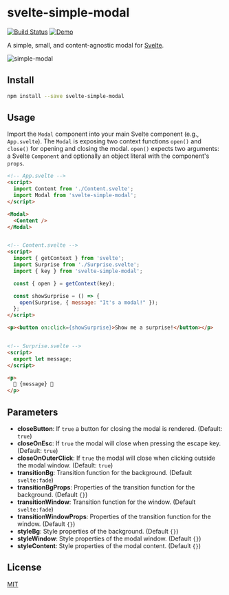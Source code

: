 # svelte-simple-modal

[![Build Status](https://travis-ci.org/flekschas/svelte-simple-modal.svg?branch=master)](https://travis-ci.org/flekschas/svelte-simple-modal)
[![Demo](https://img.shields.io/badge/live-demo-ff69b4.svg)](https://svelte.dev/repl/033e824fad0a4e34907666e7196caec4?version=3.2.2)

A simple, small, and content-agnostic modal for [Svelte](https://svelte.dev).

![simple-modal](https://user-images.githubusercontent.com/932103/57642565-9d335d00-7585-11e9-80c6-e4b835f02428.gif)

## Install

```bash
npm install --save svelte-simple-modal
```

## Usage

Import the `Modal` component into your main Svelte component (e.g., `App.svelte`).
The `Modal` is exposing two context functions `open()` and `close()` for opening
and closing the modal. `open()` expects two arguments: a Svelte `Component` and optionally an object literal with the component's `props`.

```html
<!-- App.svelte -->
<script>
  import Content from './Content.svelte';
  import Modal from 'svelte-simple-modal';
</script>

<Modal>
  <Content />
</Modal>


<!-- Content.svelte -->
<script>
  import { getContext } from 'svelte';
  import Surprise from './Surprise.svelte';
  import { key } from 'svelte-simple-modal';

  const { open } = getContext(key);

  const showSurprise = () => {
    open(Surprise, { message: "It's a modal!" });
  };
</script>

<p><button on:click={showSurprise}>Show me a surprise!</button></p>


<!-- Surprise.svelte -->
<script>
  export let message;
</script>

<p>
  🎉 {message} 🍾
</p>
```


## Parameters

- **closeButton**: If `true` a button for closing the modal is rendered. (Default: `true`)
- **closeOnEsc**:  If `true` the modal will close when pressing the escape key. (Default: `true`)
- **closeOnOuterClick**:  If `true` the modal will close when clicking outside the modal window. (Default: `true`)
- **transitionBg**: Transition function for the background. (Default `svelte:fade`)
- **transitionBgProps**: Properties of the transition function for the background. (Default `{}`)
- **transitionWindow**: Transition function for the window. (Default `svelte:fade`)
- **transitionWindowProps**: Properties of the transition function for the window. (Default `{}`)
- **styleBg**: Style properties of the background. (Default `{}`)
- **styleWindow**: Style properties of the modal window. (Default `{}`)
- **styleContent**: Style properties of the modal content. (Default `{}`)


## License

[MIT](LICENSE)
